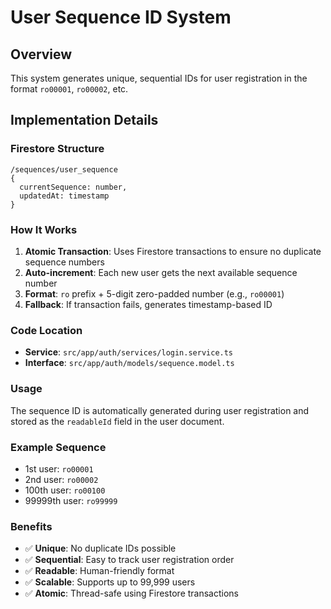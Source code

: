 # User Sequence ID System

## Overview
This system generates unique, sequential IDs for user registration in the format `ro00001`, `ro00002`, etc.

## Implementation Details

### Firestore Structure
```
/sequences/user_sequence
{
  currentSequence: number,
  updatedAt: timestamp
}
```

### How It Works

1. **Atomic Transaction**: Uses Firestore transactions to ensure no duplicate sequence numbers
2. **Auto-increment**: Each new user gets the next available sequence number
3. **Format**: `ro` prefix + 5-digit zero-padded number (e.g., `ro00001`)
4. **Fallback**: If transaction fails, generates timestamp-based ID

### Code Location
- **Service**: `src/app/auth/services/login.service.ts`
- **Interface**: `src/app/auth/models/sequence.model.ts`

### Usage
The sequence ID is automatically generated during user registration and stored as the `readableId` field in the user document.

### Example Sequence
- 1st user: `ro00001`
- 2nd user: `ro00002`
- 100th user: `ro00100`
- 99999th user: `ro99999`

### Benefits
- ✅ **Unique**: No duplicate IDs possible
- ✅ **Sequential**: Easy to track user registration order
- ✅ **Readable**: Human-friendly format
- ✅ **Scalable**: Supports up to 99,999 users
- ✅ **Atomic**: Thread-safe using Firestore transactions
